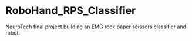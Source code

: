 # RoboHand_RPS_Classifier
NeuroTech final project building an EMG rock paper scissors classifier and robot.
